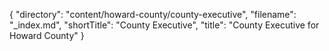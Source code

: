 {
  "directory": "content/howard-county/county-executive",
  "filename": "_index.md",
  "shortTitle": "County Executive",
  "title": "County Executive for Howard County"
}
